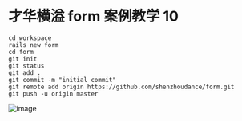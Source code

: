 # 才华横溢 form 案例教学 10
```
cd workspace
rails new form
cd form
git init
git status
git add .
git commit -m "initial commit"
git remote add origin https://github.com/shenzhoudance/form.git
git push -u origin master
```
![image](https://ws2.sinaimg.cn/large/006tKfTcgy1fpk8aumm6kj31ik0pcadx.jpg)

